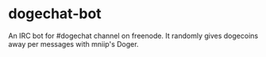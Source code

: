 dogechat-bot
============

An IRC bot for #dogechat channel on freenode.
It randomly gives dogecoins away per messages with mniip's Doger.
